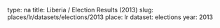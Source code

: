 type: na
title: Liberia / Election Results (2013)
slug: places/lr/datasets/elections/2013
place: lr
dataset: elections
year: 2013
